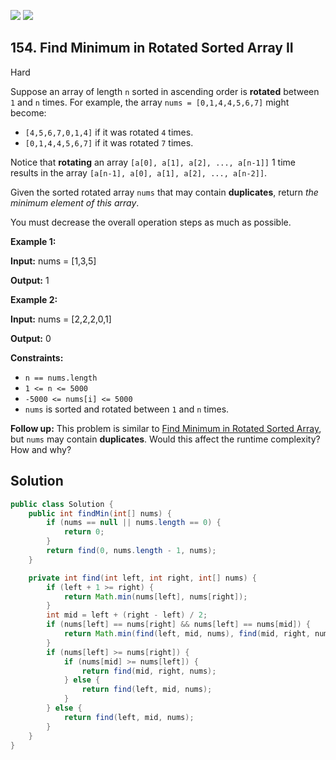 [![](https://img.shields.io/github/stars/javadev/LeetCode-in-Java?label=Stars&style=flat-square)](https://github.com/javadev/LeetCode-in-Java)
[![](https://img.shields.io/github/forks/javadev/LeetCode-in-Java?label=Fork%20me%20on%20GitHub%20&style=flat-square)](https://github.com/javadev/LeetCode-in-Java/fork)

## 154\. Find Minimum in Rotated Sorted Array II

Hard

Suppose an array of length `n` sorted in ascending order is **rotated** between `1` and `n` times. For example, the array `nums = [0,1,4,4,5,6,7]` might become:

*   `[4,5,6,7,0,1,4]` if it was rotated `4` times.
*   `[0,1,4,4,5,6,7]` if it was rotated `7` times.

Notice that **rotating** an array `[a[0], a[1], a[2], ..., a[n-1]]` 1 time results in the array `[a[n-1], a[0], a[1], a[2], ..., a[n-2]]`.

Given the sorted rotated array `nums` that may contain **duplicates**, return _the minimum element of this array_.

You must decrease the overall operation steps as much as possible.

**Example 1:**

**Input:** nums = [1,3,5]

**Output:** 1 

**Example 2:**

**Input:** nums = [2,2,2,0,1]

**Output:** 0 

**Constraints:**

*   `n == nums.length`
*   `1 <= n <= 5000`
*   `-5000 <= nums[i] <= 5000`
*   `nums` is sorted and rotated between `1` and `n` times.

**Follow up:** This problem is similar to [Find Minimum in Rotated Sorted Array](https://leetcode.com/problems/find-minimum-in-rotated-sorted-array/description/), but `nums` may contain **duplicates**. Would this affect the runtime complexity? How and why?

## Solution

```java
public class Solution {
    public int findMin(int[] nums) {
        if (nums == null || nums.length == 0) {
            return 0;
        }
        return find(0, nums.length - 1, nums);
    }

    private int find(int left, int right, int[] nums) {
        if (left + 1 >= right) {
            return Math.min(nums[left], nums[right]);
        }
        int mid = left + (right - left) / 2;
        if (nums[left] == nums[right] && nums[left] == nums[mid]) {
            return Math.min(find(left, mid, nums), find(mid, right, nums));
        }
        if (nums[left] >= nums[right]) {
            if (nums[mid] >= nums[left]) {
                return find(mid, right, nums);
            } else {
                return find(left, mid, nums);
            }
        } else {
            return find(left, mid, nums);
        }
    }
}
```